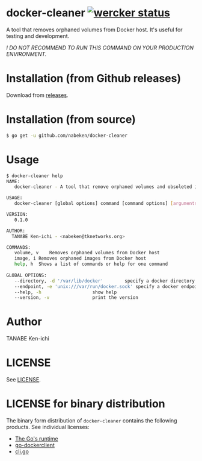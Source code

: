 # docker-cleaner [![wercker status](https://app.wercker.com/status/c828dfeb0d38bac87f4eb1e3f73c1387/s/master "wercker status")](https://app.wercker.com/project/bykey/c828dfeb0d38bac87f4eb1e3f73c1387)

A tool that removes orphaned volumes from Docker host. It's useful for testing and development.

*I DO NOT RECOMMEND TO RUN THIS COMMAND ON YOUR PRODUCTION ENVIRONMENT.*

# Installation (from Github releases)

Download from [releases](https://github.com/nabeken/docker-cleaner/releases).

# Installation (from source)

```sh
$ go get -u github.com/nabeken/docker-cleaner
```

# Usage

```sh
$ docker-cleaner help
NAME:
   docker-cleaner - A tool that remove orphaned volumes and obsoleted images from Docker host.

USAGE:
   docker-cleaner [global options] command [command options] [arguments...]

VERSION:
   0.1.0

AUTHOR:
  TANABE Ken-ichi - <nabeken@tknetworks.org>

COMMANDS:
   volume, v	Removes orphaned volumes from Docker host
   image, i	Removes orphaned images from Docker host
   help, h	Shows a list of commands or help for one command
   
GLOBAL OPTIONS:
   --directory, -d '/var/lib/docker'		specify a docker directory
   --endpoint, -e 'unix:///var/run/docker.sock'	specify a docker endpoint
   --help, -h					show help
   --version, -v				print the version
```

# Author

TANABE Ken-ichi

# LICENSE

See [LICENSE](LICENSE).

# LICENSE for binary distribution

The binary form distribution of `docker-cleaner` contains the following products. See individual licenses:

- [The Go's runtime](http://golang.org/LICENSE)
- [go-dockerclient](https://github.com/fsouza/go-dockerclient/LICENSE)
- [cli.go](https://github.com/codegangsta/cli/LICENSE)
